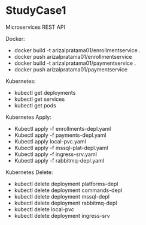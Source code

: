 # StudyCase1
Microservices REST API

Docker:
- docker build -t arizalpratama01/enrollmentservice .
- docker push arizalpratama01/enrollmentservice
- docker build -t arizalpratama01/paymentservice .
- docker push arizalpratama01/paymentservice

Kubernetes:
- kubectl get deployments
- kubectl get services
- kubectl get pods

Kubernetes Apply:
- Kubectl apply -f enrollments-depl.yaml
- Kubectl apply -f payments-depl.yaml
- Kubectl apply local-pvc.yaml
- Kubectl apply -f mssql-plat-depl.yaml
- Kubectl apply -f ingress-srv.yaml
- Kubectl apply -f rabbitmq-depl.yaml

Kubernetes Delete:
- kubectl delete deployment platforms-depl
- kubectl delete deployment commands-depl
- kubectl delete deployment mssql-depl
- kubectl delete deployment rabbitmq-depl
- kubectl delete local-pvc
- kubectl delete deployment ingress-srv
